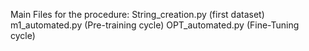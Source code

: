 Main Files for the procedure:
  String_creation.py (first dataset)
  m1_automated.py (Pre-training cycle)
  OPT_automated.py (Fine-Tuning cycle)
